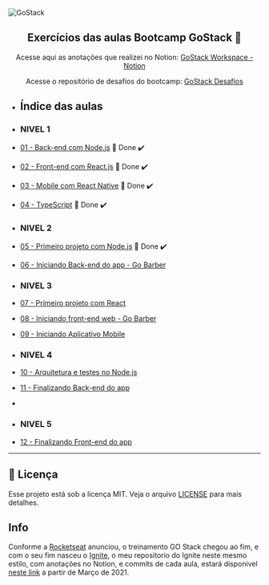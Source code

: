 <img alt="GoStack" src=".github/GoStackBanner.png" />

<h2 align="center">
  Exercícios das aulas Bootcamp GoStack 🚀
</h2>

<p align="center">
  Acesse aqui as anotações que realizei no Notion: <a href="https://www.notion.so/GoStack-Workspace-b5158ff357974a6fab4c292ac2c61963">GoStack Workspace - Notion</a></p>
  
  <p align="center">Acesse o repositório de desafios do bootcamp: <a href="https://github.com/willnogueyra/bootcamp-gostack-desafios">GoStack Desafios</a></p>


- ## Índice das aulas

- ### NIVEL 1
- [01 - Back-end com Node.js](https://github.com/willnogueyra/bootcamp-gostack-modulos/tree/master/nivel-01/01-backend-com-node) 🚀 Done :heavy_check_mark:
- [02 - Front-end com React.js](https://github.com/willnogueyra/bootcamp-gostack-modulos/tree/master/nivel-01/02-frontend-com-reactjs) 🚀 Done :heavy_check_mark:
- [03 - Mobile com React Native](https://github.com/willnogueyra/bootcamp-gostack-modulos/tree/master/nivel-01/03-mobile-com-react-native) 🚀 Done :heavy_check_mark:
- [04 - TypeScript](https://github.com/willnogueyra/bootcamp-gostack-modulos/tree/master/nivel-01/04-typescript) 🚀 Done :heavy_check_mark:
- ### NIVEL 2 
- [05 - Primeiro projeto com Node.js](https://github.com/willnogueyra/bootcamp-gostack-modulos/tree/master/nivel-02/01-primeiro-projeto-com-nodejs) 🚀 Done :heavy_check_mark:
- [06 - Iniciando Back-end do app - Go Barber](https://github.com/willnogueyra/bootcamp-gostack-modulos/tree/master/nivel-02/02-iniciando-back-end-do-app)
- ### NIVEL 3
- [07 - Primeiro projeto com React](https://github.com/willnogueyra/bootcamp-gostack-modulos/tree/master/nivel-03/01-primeiro-projeto-com-react) 
- [08 - Iniciando front-end web - Go Barber](https://github.com/willnogueyra/bootcamp-gostack-modulos/tree/master/nivel-03/02-iniciando-o-front-end-web) 
- [09 - Iniciando Aplicativo Mobile](https://github.com/willnogueyra/bootcamp-gostack-modulos/tree/master/nivel-03/03-iniciando-aplicativo-mobile) 

- ### NIVEL 4
- [10 - Arquitetura e testes no Node.js](https://github.com/willnogueyra/bootcamp-gostack-modulos/tree/master/nivel-04/01-arquitetura-e-testes-no-nodejs)  
- [11 - Finalizando Back-end do app](https://github.com/willnogueyra/bootcamp-gostack-modulos/tree/master/nivel-04/02-finalizando-backend-do-app) 
- 
- ### NIVEL 5
- [12 - Finalizando Front-end do app](https://github.com/willnogueyra/bootcamp-gostack-modulos/tree/master/nivel-05/01-finalizando-frontend-web-do-app)

--- 

## :memo: Licença

Esse projeto está sob a licença MIT. Veja o arquivo [LICENSE]() para mais detalhes.

## Info

Conforme a [Rocketseat](https://rocketseat.com.br/) anunciou, o treinamento GO Stack chegou ao fim, e com o seu fim nasceu o [Ignite](), o meu repositorio do Ignite neste mesmo estilo, com anotações no Notion, e commits de cada aula, estará disponivel [neste link]() a partir de Março de 2021.
